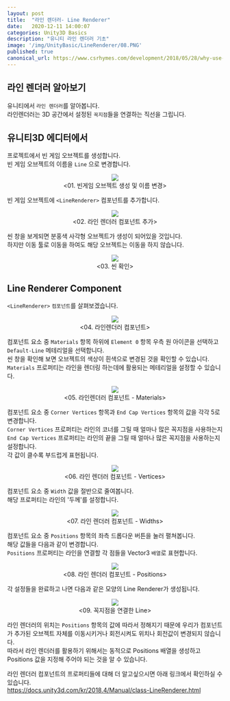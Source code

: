 ```yaml
---
layout: post
title:  "라인 렌더러- Line Renderer"
date:   2020-12-11 14:00:07
categories: Unity3D Basics
description: "유니티 라인 렌더러 기초"
image: '/img/UnityBasic/LineRenderer/08.PNG'
published: true
canonical_url: https://www.csrhymes.com/development/2018/05/28/why-use-a-static-site-generator.html
---
```


## 라인 렌더러 알아보기
유니티에서 `라인 렌더러`를 알아봅니다.  
라인렌더러는 3D 공간에서 설정된 `꼭지점`들을 연결하는 직선을 그립니다.  
  
## 유니티3D 에디터에서  
  
프로젝트에서 빈 게임 오브젝트를 생성합니다.  
빈 게임 오브젝트의 이름을 `Line` 으로 변경합니다.  
<p align="center"><img src="/img/UnityBasic/LineRenderer/01.PNG"><br/>
<01. 빈게임 오브젝트 생성 및 이름 변경></p>  
  
빈 게임 오브젝트에 `<LineRenderer>` 컴포넌트를 추가합니다.  
<p align="center"><img src="/img/UnityBasic/LineRenderer/02.PNG"><br/>
<02. 라인 렌더러 컴포넌트 추가></p>
  
씬 창을 보게되면 분홍색 사각형 오브젝트가 생성이 되어있을 것입니다.  
하지만 이동 툴로 이동을 하여도 해당 오브젝트는 이동을 하지 않습니다.   
<p align="center"><img src="/img/UnityBasic/LineRenderer/03.PNG"><br/>
<03. 씬 확인></p>
  
## Line Renderer Component  
  
`<LineRenderer>` `컴포넌트`를 살펴보겠습니다.  
<p align="center"><img src="/img/UnityBasic/LineRenderer/04.PNG"><br/>
<04. 라인렌더러 컴포넌트></p>  
  
컴포넌트 요소 중 `Materials` 항목 하위에 `Element 0` 항목 우측 원 아이콘을 선택하고 `Default-Line` 메테리얼을 선택합니다.  
씬 창을 확인해 보면 오브젝트의 색상이 흰색으로 변경된 것을 확인할 수 있습니다.  
`Materials` 프로퍼티는 라인을 렌더링 하는데에 활용되는 메테리얼을 설정할 수 있습니다.  
<p align="center"><img src="/img/UnityBasic/LineRenderer/05.PNG"><br/>
<05. 라인렌더러 컴포넌트 - Materials></p>  
  
컴포넌트 요소 중 `Corner Vertices` 항목과 `End Cap Vertices` 항목의 값을 각각 5로 변경합니다.  
`Corner Vertices` 프로퍼티는 라인의 코너를 그릴 때 얼마나 많은 꼭지점을 사용하는지  
`End Cap Vertices` 프로퍼티는 라인의 끝을 그릴 때 얼마나 많은 꼭지점을 사용하는지 설정합니다.  
각 값이 클수록 부드럽게 표현됩니다.  
<p align="center"><img src="/img/UnityBasic/LineRenderer/06.PNG"><br/>
<06. 라인 렌더러 컴포넌트 - Vertices></p>  

컴포넌트 요소 중 `Width` 값을 절반으로 줄여봅니다.  
해당 프로퍼티는 라인의 '두께'를 설정합니다.  
<p align="center"><img src="/img/UnityBasic/LineRenderer/07.PNG"><br/>
  <07. 라인 렌더러 컴포넌트 - Widths></p>  

컴포넌트 요소 중 `Positions` 항목의 좌측 드롭다운 버튼을 눌러 펼쳐봅니다.  
해당 값들을 다음과 같이 변경합니다.  
`Positions` 프로퍼티는 라인을 연결할 각 점들을 Vector3 `배열`로 표현합니다.  
<p align="center"><img src="/img/UnityBasic/LineRenderer/09.PNG"><br/>
  <08. 라인 렌더러 컴포넌트 - Positions></p>  

각 설정들을 완료하고 나면 다음과 같은 모양의 Line Renderer가 생성됩니다.  
<p align="center"><img src="/img/UnityBasic/LineRenderer/08.PNG"><br/> 
  <09. 꼭지점을 연결한 Line></p>  
  
  
라인 렌더러의 위치는 `Positions` 항목의 값에 따라서 정해지기 때문에 우리가 <LineRenderer> 컴포넌트가 추가된 오브젝트 자체를 이동시키거나 회전시켜도 위치나 회전값이 변경되지 않습니다.  
따라서 라인 렌더러를 활용하기 위해서는 동적으로 Positions 배열을 생성하고 Positions 값을 지정해 주어야 되는 것을 알 수 있습니다.  
  
라인 렌더러 컴포넌트의 프로퍼티들에 대해 더 알고싶으시면 아래 링크에서 확인하실 수 있습니다.  
https://docs.unity3d.com/kr/2018.4/Manual/class-LineRenderer.html

